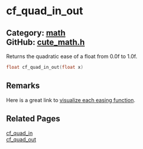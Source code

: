 [](../header.md ':include')

# cf_quad_in_out

Category: [math](/api_reference?id=math)  
GitHub: [cute_math.h](https://github.com/RandyGaul/cute_framework/blob/master/include/cute_math.h)  
---

Returns the quadratic ease of a float from 0.0f to 1.0f.

```cpp
float cf_quad_in_out(float x)
```

## Remarks

Here is a great link to [visualize each easing function](https://easings.net/).

## Related Pages

[cf_quad_in](/math/cf_quad_in.md)  
[cf_quad_out](/math/cf_quad_out.md)  
